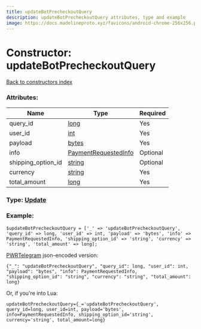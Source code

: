 ```yaml
---
title: updateBotPrecheckoutQuery
description: updateBotPrecheckoutQuery attributes, type and example
image: https://docs.madelineproto.xyz/favicons/android-chrome-256x256.png
---
```

# Constructor: updateBotPrecheckoutQuery  
[Back to constructors index](index.md)



### Attributes:

| Name     |    Type       | Required |
|----------|---------------|----------|
|query\_id|[long](../types/long.md) | Yes|
|user\_id|[int](../types/int.md) | Yes|
|payload|[bytes](../types/bytes.md) | Yes|
|info|[PaymentRequestedInfo](../types/PaymentRequestedInfo.md) | Optional|
|shipping\_option\_id|[string](../types/string.md) | Optional|
|currency|[string](../types/string.md) | Yes|
|total\_amount|[long](../types/long.md) | Yes|



### Type: [Update](../types/Update.md)


### Example:

```
$updateBotPrecheckoutQuery = ['_' => 'updateBotPrecheckoutQuery', 'query_id' => long, 'user_id' => int, 'payload' => 'bytes', 'info' => PaymentRequestedInfo, 'shipping_option_id' => 'string', 'currency' => 'string', 'total_amount' => long];
```  

[PWRTelegram](https://pwrtelegram.xyz) json-encoded version:

```
{"_": "updateBotPrecheckoutQuery", "query_id": long, "user_id": int, "payload": "bytes", "info": PaymentRequestedInfo, "shipping_option_id": "string", "currency": "string", "total_amount": long}
```


Or, if you're into Lua:  


```
updateBotPrecheckoutQuery={_='updateBotPrecheckoutQuery', query_id=long, user_id=int, payload='bytes', info=PaymentRequestedInfo, shipping_option_id='string', currency='string', total_amount=long}

```


